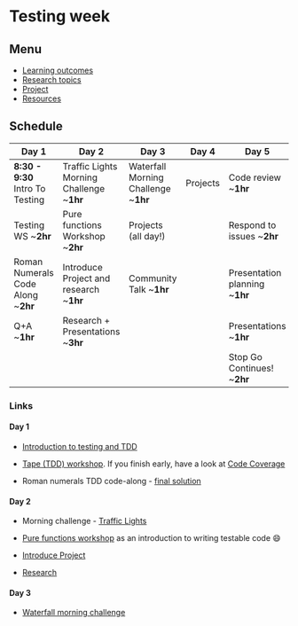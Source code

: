 # Testing week

## Menu
 - [Learning outcomes](https://github.com/foundersandcoders/master-reference/blob/master/coursebook/week-3/learning-outcomes.md)
 - [Research topics](https://github.com/m4v15/master-reference/blob/master/coursebook/week-3/research-afternoon.md)
 - [Project](https://github.com/foundersandcoders/master-reference/blob/master/coursebook/week-3/project)
 - [Resources](https://github.com/foundersandcoders/master-reference/blob/master/coursebook/week-3/resources.md)

## Schedule
Day 1|Day 2|Day 3|Day 4| Day 5 
---|---|---|---|---
|**8:30 - 9:30** Intro To Testing |Traffic Lights Morning Challenge ~**1hr**|Waterfall Morning Challenge ~**1hr**| Projects| Code review ~**1hr**
|Testing WS ~**2hr**|Pure functions Workshop ~**2hr**|Projects (all day!)|| Respond to issues ~**2hr**
|Roman Numerals Code Along ~**2hr**|Introduce Project and research ~**1hr**| Community Talk ~**1hr**||Presentation planning ~**1hr**
|Q+A ~**1hr**|Research + Presentations ~**3hr**||| Presentations ~**1hr**
|||||Stop Go Continues! ~**2hr**

### Links

#### Day 1

- [Introduction to testing and TDD](https://github.com/foundersandcoders/testing-tdd-intro)

- [Tape (TDD) workshop](https://github.com/foundersandcoders/fizzbuzz). If you finish early, have a look at [Code Coverage](https://github.com/dwyl/learn-tape#bonus-level)

- Roman numerals TDD code-along - [final solution](https://github.com/foundersandcoders/roman-numeral-tdd-codealong)

#### Day 2

- Morning challenge - [Traffic Lights](https://github.com/ghassanmas/morning-challenge-traffic-lights)

- [Pure functions workshop](https://github.com/foundersandcoders/ws-pure-functions-easy-testing) as an introduction to writing testable code :smile:

- [Introduce Project](https://github.com/foundersandcoders/master-reference/blob/master/coursebook/week-2/project)

- [Research](https://github.com/m4v15/master-reference/blob/master/coursebook/week-3/research-afternoon.md)

#### Day 3

- [Waterfall morning challenge](https://github.com/foundersandcoders/mc-waterfall-chaser)
